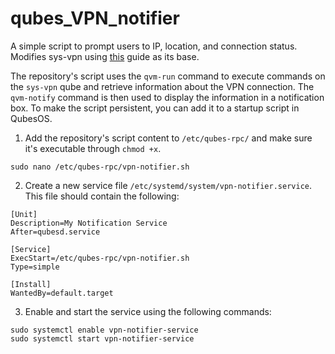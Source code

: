 # qubes_VPN_notifier
A simple script to prompt users to IP, location, and connection status. Modifies sys-vpn using [this](https://forum.qubes-os.org/t/how-to-setup-openvpn-fedora-appvm-for-ovpn/3354) guide as its base.

The repository's script uses the `qvm-run` command to execute commands on the `sys-vpn` qube and retrieve information about the VPN connection. The `qvm-notify` command is then used to display the information in a notification box. To make the script persistent, you can add it to a startup script in QubesOS.


1. Add the repository's script content to `/etc/qubes-rpc/` and make sure it's executable through `chmod +x`.
```
sudo nano /etc/qubes-rpc/vpn-notifier.sh
```

2. Create a new service file `/etc/systemd/system/vpn-notifier.service`. This file should contain the following:
```
[Unit]
Description=My Notification Service
After=qubesd.service

[Service]
ExecStart=/etc/qubes-rpc/vpn-notifier.sh
Type=simple

[Install]
WantedBy=default.target
```

3. Enable and start the service using the following commands:
```
sudo systemctl enable vpn-notifier-service
sudo systemctl start vpn-notifier-service
```
